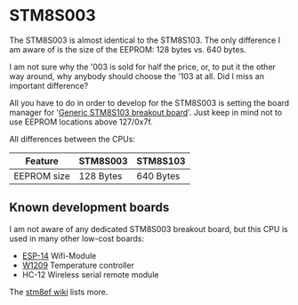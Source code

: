 # STM8S003

The STM8S003 is almost identical to the STM8S103. The only difference I am
aware of is the size of the EEPROM: 128 bytes vs. 640 bytes.

I am not sure why the '003 is sold for half the price, or, to put it the
other way around, why anybody should choose the '103 at all. Did I miss an
important difference?

All you have to do in order to develop for the STM8S003 is setting the board
manager for '[Generic STM8S103 breakout board](stm8blue.md)'. Just keep in
mind not to use EEPROM locations above 127/0x7f.

All differences between the CPUs:

Feature		| STM8S003	| STM8S103
------------	| -------------	| ------------
EEPROM size	| 128 Bytes	| 640 Bytes



## Known development boards

I am not aware of any dedicated STM8S003 breakout board, but this CPU is
used in many other low-cost boards:

- [ESP-14](esp14.md) Wifi-Module
- [W1209](w1209-thermostat.md) Temperature controller
- HC-12 Wireless serial remote module

The [stm8ef
wiki](https://github.com/TG9541/stm8ef/wiki/STM8S-Value-Line-Gadgets) lists
more.

